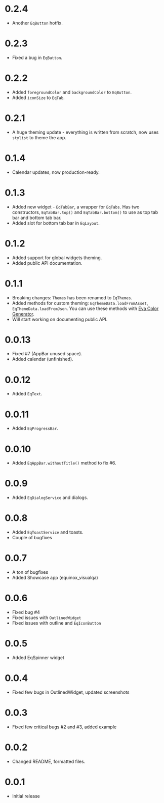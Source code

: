 # 0.2.4

- Another `EqButton` hotfix.

# 0.2.3

- Fixed a bug in `EqButton`.

# 0.2.2

- Added `foregroundColor` and `backgroundColor` to `EqButton`. 
- Added `iconSize` to `EqTab`.

# 0.2.1

- A huge theming update - everything is written from scratch, now uses `stylist` to theme the app.

# 0.1.4

- Calendar updates, now production-ready.

# 0.1.3

- Added new widget - `EqTabBar`, a wrapper for `EqTabs`. Has two constructors,
`EqTabBar.top()` and `EqTabBar.bottom()` to use as top tab bar and bottom tab bar.
- Added slot for bottom tab bar in `EqLayout`.

# 0.1.2

- Added support for global widgets theming.
- Added public API documentation.

# 0.1.1

- Breaking changes: `Themes` has been renamed to `EqThemes`.
- Added methods for custom theming: `EqThemeData.loadFromAsset`, `EqThemeData.loadFromJson`. You can use these methods with [Eva Color Generator](https://colors.eva.design).
- Will start working on documenting public API.

# 0.0.13

- Fixed #7 (AppBar unused space).
- Added calendar (unfinished).

# 0.0.12

- Added `EqText`.

# 0.0.11

- Added `EqProgressBar`.

# 0.0.10

- Added `EqAppBar.withoutTitle()` method to fix #6.

# 0.0.9

- Added `EqDialogService` and dialogs.

# 0.0.8

- Added `EqToastService` and toasts.
- Couple of bugfixes

# 0.0.7

- A ton of bugfixes
- Added Showcase app (equinox_visualqa)

# 0.0.6

- Fixed bug #4
- Fixed issues with `OutlinedWidget`
- Fixed issues with outline and `EqIconButton` 

# 0.0.5

- Added EqSpinner widget

# 0.0.4

- Fixed few bugs in OutlinedWidget, updated screenshots

# 0.0.3

- Fixed few critical bugs #2 and #3, added example

# 0.0.2

- Changed README, formatted files.

# 0.0.1

- Initial release